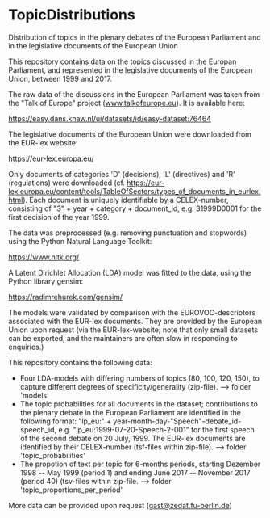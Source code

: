 # TopicDistributions
Distribution of topics in the plenary debates of the European Parliament and in the legislative documents of the European Union

This repository contains data on the topics discussed in the Europan Parliament, and represented in the legislative documents of the European Union, between 1999 and 2017.

The raw data of the discussions in the European Parliament was taken from the "Talk of Europe" project (www.talkofeurope.eu). It is available here:

https://easy.dans.knaw.nl/ui/datasets/id/easy-dataset:76464

The legislative documents of the European Union were downloaded from the EUR-lex website:

https://eur-lex.europa.eu/

Only documents of categories 'D' (decisions), 'L' (directives) and 'R' (regulations) were downloaded (cf. https://eur-lex.europa.eu/content/tools/TableOfSectors/types_of_documents_in_eurlex.html). Each document is uniquely identifiable by a CELEX-number, consisting of "3" + year + category + document_id, e.g. 31999D0001 for the first decision of the year 1999.

The data was preprocessed (e.g. removing punctuation and stopwords) using the Python Natural Language Toolkit:

https://www.nltk.org/

A Latent Dirichlet Allocation (LDA) model was fitted to the data, using the Python library gensim:

https://radimrehurek.com/gensim/

The models were validated by comparison with the EUROVOC-descriptors associated with the EUR-lex documents. They are provided by the European Union upon request (via the EUR-lex-website; note that only small datasets can be exported, and the maintainers are often slow in responding to enquiries.)

This repository contains the following data:
- Four LDA-models with differing numbers of topics (80, 100, 120, 150), to capture different degrees of specificity/generality (zip-file). --> folder 'models'
- The topic probabilities for all documents in the dataset; contributions to the plenary debate in the European Parliament are identified in the following format: "lp_eu:" + year-month-day-"Speech"-debate_id-speech_id, e.g. "lp_eu:1999-07-20-Speech-2-001" for the first speech of the second debate on 20 July, 1999. The EUR-lex documents are identified by their CELEX-number (tsf-files within zip-file). --> folder 'topic_probabilities'
- The propotion of text per topic for 6-months periods, starting Dezember 1998 -- May 1999 (period 1) and ending June 2017 -- November 2017 (period 40) (tsv-files within zip-file. --> folder 'topic_proportions_per_period'

More data can be provided upon request (gast@zedat.fu-berlin.de)



